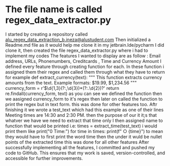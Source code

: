 # The file name is called regex_data_extractor.py
I started by creating  a repository called alu_regex_data_extraction_b.ineza@alustudent.com
Then initialized a Readme.md file as it would help me clone it in my jetbrain.Ide/pycharm
I did clone it, then created the file regex_data_extractor.py where i had to implement my codes
The features I wanted to display are as follow : Email address, URLs, Phonenumbers, Creditcards , Time and Currency Amount
I defined every feature through creating function for each. In these function i assigned them their regex and called them through what they have to return
for example def extract_currency(text):
    """
    This function extracts currency amounts from the text.
    Example formats: $19.99, $1,234.56
    """
    currency_form = r'\$\d{1,3}(?:,\d{3})*(?:\.\d{2})?'
    return re.findall(currency_form, text)
    as you can see we defined the function then we aasigned currency_form to it's regex then later on called the function to print  the regex but in text form. 
    this was done for other features too.
    Aftr finishing it  we wrote a test_text which had this example as one of their lines 
    Meeting times are 14:30 and 2:30 PM. then the purpose of our it it;s that whatver we have we need to extract that time only 
    I then assigned name to function that would be printed i.e: times = extract_time(test_text)
    i would print them like print("0 Time:")
for time in times:
    print(f"  ○ {time}") to mean they would have to first print the word time then the under it wuld be nullet points of the extracted time
    this was done for all other features
After successfully implementing all the features, I committed and pushed my code to GitHub.
This ensures that my work is saved, version-controlled, and accessible for further improvements.


